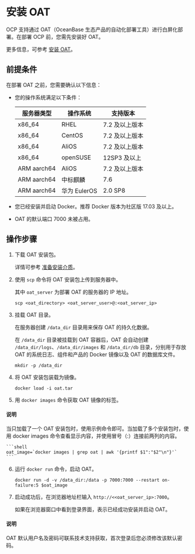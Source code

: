# 安装 OAT

OCP 支持通过 OAT（OceanBase 生态产品的自动化部署工具）进行白屏化部署。在部署 OCP 前，您需先安装好 OAT。

更多信息，可参考 [安装 OAT](https://www.oceanbase.com/docs/enterprise-oat-doc-cn-10000000001092535)。

## 前提条件

在部署 OAT 之前，您需要确认以下信息：

* 您的操作系统满足以下条件：

    | 服务器类型 | 操作系统 |支持版本|
    |---------|---------|------|
    | x86_64  | RHEL | 7.2 及以上版本 |
    | x86_64  | CentOS| 7.2 及以上版本 |
    | x86_64  | AliOS| 7.2 及以上版本 |
    | x86_64  | openSUSE| 12SP3 及以上 |
    | ARM aarch64 | AliOS | 7.2 及以上版本 |
    | ARM aarch64 | 中标麒麟 | 7.6 |
    | ARM aarch64 | 华为 EulerOS | 2.0 SP8 |

* 您已经安装并启动 Docker。推荐 Docker 版本为社区版 17.03 及以上。

* OAT 的默认端口 7000 未被占用。

## 操作步骤

1. 下载 OAT 安装包。

    详情可参考 [准备安装介质](../300.deployment/200.deploying-ocp/100.deploying-a-single-point-of-ocp/100.prepare-installation-media-single-point.md)。

2. 使用 `scp` 命令将 OAT 安装包上传到服务器中。

    其中 `oat_server` 为部署 OAT 的服务器的 IP 地址。

    ```shell
    scp <oat_directory> <oat_server_user>@:<oat_server_ip>
    ```

3. 挂载 OAT 目录。

    在服务器创建 `/data_dir` 目录用来保存 OAT 的持久化数据。

    在 `/data_dir` 目录被挂载到 OAT 容器后，OAT 会自动创建 `/data_dir/logs`、`/data_dir/images` 和 `/data_dir/db` 目录，分别用于存放 OAT 的系统日志、组件和产品的 Docker 镜像以及 OAT 的数据库文件。

    ```shell
    mkdir -p /data_dir
    ```

4. 将 OAT 安装包装载为镜像。

    ```shell
    docker load -i oat.tar
    ```

5. 用 `docker images` 命令获取 OAT 镜像的标签。

  <main id="notice" type='explain'>
    <h4>说明</h4>
    <p>当只加载了一个 OAT 安装包时，使用示例命令即可。当加载了多个安装包时，使用 docker images 命令查看显示内容，并使用冒号（:）连接前两列的内容。</p>
  </main>

    ```shell
    oat_image=`docker images | grep oat | awk '{printf $1":"$2"\n"}'`
    ```

6. 运行 `docker run` 命令，启动 OAT。

    ```shell
    docker run -d -v /data_dir:/data -p 7000:7000 --restart on-failure:5 $oat_image
    ```

7. 启动成功后，在浏览器地址栏输入 `http://<<oat_server_ip>:7000`。

    如果在浏览器窗口中看到登录界面，表示已经成功安装并启动 OAT。

  <main id="notice" type='explain'>
    <h4>说明</h4>
    <p>OAT 默认用户名及密码可联系技术支持获取，首次登录后您必须修改该默认密码。</p>
  </main>
